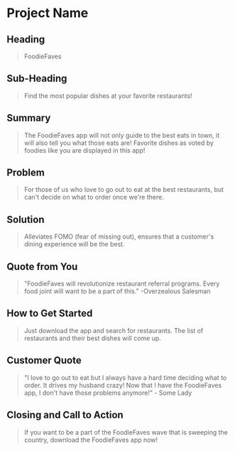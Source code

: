 # Project Name #

<!-- 
> This material was originally posted [here](http://www.quora.com/What-is-Amazons-approach-to-product-development-and-product-management). It is reproduced here for posterities sake.

There is an approach called "working backwards" that is widely used at Amazon. They work backwards from the customer, rather than starting with an idea for a product and trying to bolt customers onto it. While working backwards can be applied to any specific product decision, using this approach is especially important when developing new products or features.

For new initiatives a product manager typically starts by writing an internal press release announcing the finished product. The target audience for the press release is the new/updated product's customers, which can be retail customers or internal users of a tool or technology. Internal press releases are centered around the customer problem, how current solutions (internal or external) fail, and how the new product will blow away existing solutions.

If the benefits listed don't sound very interesting or exciting to customers, then perhaps they're not (and shouldn't be built). Instead, the product manager should keep iterating on the press release until they've come up with benefits that actually sound like benefits. Iterating on a press release is a lot less expensive than iterating on the product itself (and quicker!).

If the press release is more than a page and a half, it is probably too long. Keep it simple. 3-4 sentences for most paragraphs. Cut out the fat. Don't make it into a spec. You can accompany the press release with a FAQ that answers all of the other business or execution questions so the press release can stay focused on what the customer gets. My rule of thumb is that if the press release is hard to write, then the product is probably going to suck. Keep working at it until the outline for each paragraph flows. 

Oh, and I also like to write press-releases in what I call "Oprah-speak" for mainstream consumer products. Imagine you're sitting on Oprah's couch and have just explained the product to her, and then you listen as she explains it to her audience. That's "Oprah-speak", not "Geek-speak".

Once the project moves into development, the press release can be used as a touchstone; a guiding light. The product team can ask themselves, "Are we building what is in the press release?" If they find they're spending time building things that aren't in the press release (overbuilding), they need to ask themselves why. This keeps product development focused on achieving the customer benefits and not building extraneous stuff that takes longer to build, takes resources to maintain, and doesn't provide real customer benefit (at least not enough to warrant inclusion in the press release).
 -->
 
## Heading ##
  > FoodieFaves

## Sub-Heading ##
  > Find the most popular dishes at your favorite restaurants!

## Summary ##
  > The FoodieFaves app will not only guide to the best eats in town, it will also tell you what those eats are!
    Favorite dishes as voted by foodies like you are displayed in this app! 

## Problem ##
  > For those of us who love to go out to eat at the best restaurants, but can't decide on what to order once we're there.

## Solution ##
  > Alleviates FOMO (fear of missing out), ensures that a customer's dining experience will be the best.

## Quote from You ##
  > "FoodieFaves will revolutionize restaurant referral programs.
    Every food joint will want to be a part of this." -Overzealous Salesman

## How to Get Started ##
  > Just download the app and search for restaurants. The list of restaurants and their best dishes will come up.

## Customer Quote ##
  > "I love to go out to eat but I always have a hard time deciding what to order. It drives my husband crazy! 
    Now that I have the FoodieFaves app, I don't have those problems anymore!" - Some Lady

## Closing and Call to Action ##
  > If you want to be a part of the FoodieFaves wave that is sweeping the country, download the FoodieFaves app now!